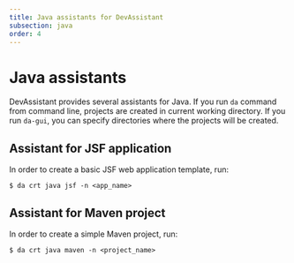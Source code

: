 ```yaml
---
title: Java assistants for DevAssistant
subsection: java
order: 4
---
```


# Java assistants

DevAssistant provides several assistants for Java. If you run `da` command from command line, projects are created in current working directory.
If you run `da-gui`, you can specify directories where the projects will be created.

## Assistant for JSF application

In order to create a basic JSF web application template, run:

```
$ da crt java jsf -n <app_name>
```

## Assistant for Maven project

In order to create a simple Maven project, run:

```
$ da crt java maven -n <project_name>
```
